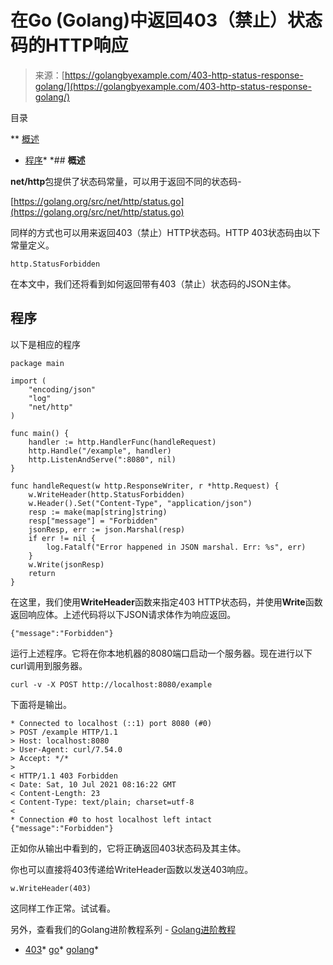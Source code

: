 <!--yml

类别：未分类

日期：2024-10-13 06:38:37

-->

# 在Go (Golang)中返回403（禁止）状态码的HTTP响应

> 来源：[https://golangbyexample.com/403-http-status-response-golang/](https://golangbyexample.com/403-http-status-response-golang/)

目录

**   [概述](#Overview "Overview")

+   [程序](#Program "Program")*  *## **概述**

**net/http**包提供了状态码常量，可以用于返回不同的状态码-

[https://golang.org/src/net/http/status.go](https://golang.org/src/net/http/status.go)

同样的方式也可以用来返回403（禁止）HTTP状态码。HTTP 403状态码由以下常量定义。

```
http.StatusForbidden
```

在本文中，我们还将看到如何返回带有403（禁止）状态码的JSON主体。

## **程序**

以下是相应的程序

```
package main

import (
	"encoding/json"
	"log"
	"net/http"
)

func main() {
	handler := http.HandlerFunc(handleRequest)
	http.Handle("/example", handler)
	http.ListenAndServe(":8080", nil)
}

func handleRequest(w http.ResponseWriter, r *http.Request) {
	w.WriteHeader(http.StatusForbidden)
	w.Header().Set("Content-Type", "application/json")
	resp := make(map[string]string)
	resp["message"] = "Forbidden"
	jsonResp, err := json.Marshal(resp)
	if err != nil {
		log.Fatalf("Error happened in JSON marshal. Err: %s", err)
	}
	w.Write(jsonResp)
	return
}
```

在这里，我们使用**WriteHeader**函数来指定403 HTTP状态码，并使用**Write**函数返回响应体。上述代码将以下JSON请求体作为响应返回。

```
{"message":"Forbidden"}
```

运行上述程序。它将在你本地机器的8080端口启动一个服务器。现在进行以下curl调用到服务器。

```
curl -v -X POST http://localhost:8080/example
```

下面将是输出。

```
* Connected to localhost (::1) port 8080 (#0)
> POST /example HTTP/1.1
> Host: localhost:8080
> User-Agent: curl/7.54.0
> Accept: */*
> 
< HTTP/1.1 403 Forbidden
< Date: Sat, 10 Jul 2021 08:16:22 GMT
< Content-Length: 23
< Content-Type: text/plain; charset=utf-8
< 
* Connection #0 to host localhost left intact
{"message":"Forbidden"}
```

正如你从输出中看到的，它将正确返回403状态码及其主体。

你也可以直接将403传递给WriteHeader函数以发送403响应。

```
w.WriteHeader(403)
```

这同样工作正常。试试看。

另外，查看我们的Golang进阶教程系列 - [Golang进阶教程](https://golangbyexample.com/golang-comprehensive-tutorial/)

+   [403](https://golangbyexample.com/tag/403/)*   [go](https://golangbyexample.com/tag/go/)*   [golang](https://golangbyexample.com/tag/golang/)*
